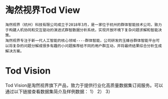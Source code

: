 # 淘然视界Tod View
    淘然视界（杭州）科技有限公司成立于2018年3月，是一家位于杭州的群体智能技术公司，致力于构建人机协同和交互驱动的演进式群智数据分析系统，实现开放环境下复杂问题求解和智能决策。
    淘然视界专注于新一代人工智能的核心领域----群体智能，公司研发的玉蜂谷群体智能平台可以将复杂的问题分解成很多有趣的小问题推荐给不同的用户群互动，并将最终结果综合分析生成解决方案。
# Tod Vision
Tod Vision是淘然视界旗下产品，致力于提供行业化高质量数据集订阅服务。可以通过以下链接查看数据集简介及样例数据：
1）
2）
3）
